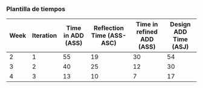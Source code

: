 ### Plantilla de tiempos

| Week | Iteration | Time in ADD (ASS) | Reflection Time (ASS-ASC) | Time in refined ADD (ASS) | Design ADD Time (ASJ) |
|------|-----------|-------------------|---------------------------|---------------------------|-----------------------|
| 2    | 1         | 55                | 19                        | 30                        | 54                    |
| 3    | 2         | 40                | 25                        | 12                        | 30                    |
| 4    | 3         | 13                | 10                        | 7                         | 17                    |
